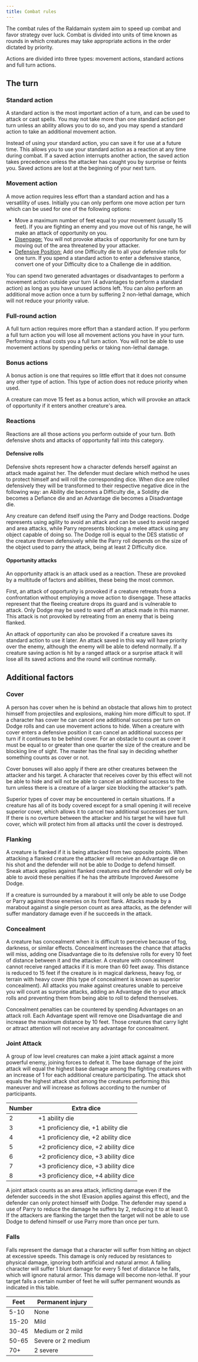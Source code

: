 ```yaml
---
title: Combat rules
---
```


The combat rules of the Raldamain system aim to speed up combat and favor strategy over luck. Combat is divided into units of time known as rounds in which creatures may take appropriate actions in the order dictated by priority. 

Actions are divided into three types: movement actions, standard actions and full turn actions.

## The turn

### Standard action

A standard action is the most important action of a turn, and can be used to attack or cast spells. You may not take more than one standard action per turn unless an ability allows you to do so, and you may spend a standard action to take an additional movement action. 

Instead of using your standard action, you can save it for use at a future time. This allows you to use your standard action as a reaction at any time during combat. If a saved action interrupts another action, the saved action takes precedence unless the attacker has caught you by surprise or feints you. Saved actions are lost at the beginning of your next turn.

### Movement action

A move action requires less effort than a standard action and has a versatility of uses. Initially you can only perform one move action per turn which can be used for one of the following options:

- Move a maximum number of feet equal to your movement (usually 15 feet). If you are fighting an enemy and you move out of his range, he will make an attack of opportunity on you.
- <u>Disengage:</u> You will not provoke attacks of opportunity for one turn by moving out of the area threatened by your attacker.
- <u>Defensive Position:</u> Add one Difficulty die to all your defensive rolls for one turn. If you spend a standard action to enter a defensive stance, convert one of your Difficulty dice to a Challenge die in addition.

You can spend two generated advantages or disadvantages to perform a movement action outside your turn (4 advantages to perform a standard action) as long as you have unused actions left. You can also perform an additional move action once a turn by suffering 2 non-lethal damage, which will not reduce your priority value.

### Full-round action

A full turn action requires more effort than a standard action. If you perform a full turn action you will lose all movement actions you have in your turn. Performing a ritual costs you a full turn action. You will not be able to use movement actions by spending perks or taking non-lethal damage.

### Bonus actions

A bonus action is one that requires so little effort that it does not consume any other type of action. This type of action does not reduce priority when used. 

A creature can move 15 feet as a bonus action, which will provoke an attack of opportunity if it enters another creature's area.

### Reactions

Reactions are all those actions you perform outside of your turn. Both defensive shots and attacks of opportunity fall into this category.

#### Defensive rolls

Defensive shots represent how a character defends herself against an attack made against her. The defender must declare which method he uses to protect himself and will roll the corresponding dice. When dice are rolled defensively they will be transformed to their respective negative dice in the following way: an Ability die becomes a Difficulty die, a Solidity die becomes a Defiance die and an Advantage die becomes a Disadvantage die.

Any creature can defend itself using the Parry and Dodge reactions. Dodge represents using agility to avoid an attack and can be used to avoid ranged and area attacks, while Parry represents blocking a melee attack using any object capable of doing so. The Dodge roll is equal to the DES statistic of the creature thrown defensively while the Parry roll depends on the size of the object used to parry the attack, being at least 2 Difficulty dice.

#### Opportunity attacks

An opportunity attack is an attack used as a reaction. These are provoked by a multitude of factors and abilities, these being the most common. 

First, an attack of opportunity is provoked if a creature retreats from a confrontation without employing a move action to disengage. These attacks represent that the fleeing creature drops its guard and is vulnerable to attack. Only Dodge may be used to ward off an attack made in this manner. This attack is not provoked by retreating from an enemy that is being flanked.

An attack of opportunity can also be provoked if a creature saves its standard action to use it later. An attack saved in this way will have priority over the enemy, although the enemy will be able to defend normally. If a creature saving action is hit by a ranged attack or a surprise attack it will lose all its saved actions and the round will continue normally.

## Additional factors

### Cover

A person has cover when he is behind an obstacle that allows him to protect himself from projectiles and explosions, making him more difficult to spot. If a character has cover he can cancel one additional success per turn on Dodge rolls and can use movement actions to hide. When a creature with cover enters a defensive position it can cancel an additional success per turn if it continues to be behind cover. For an obstacle to count as cover it must be equal to or greater than one quarter the size of the creature and be blocking line of sight. The master has the final say in deciding whether something counts as cover or not.

Cover bonuses will also apply if there are other creatures between the attacker and his target. A character that receives cover by this effect will not be able to hide and will not be able to cancel an additional success to the turn unless there is a creature of a larger size blocking the attacker's path.

Superior types of cover may be encountered in certain situations. If a creature has all of its body covered except for a small opening it will receive superior cover, which allows it to cancel two additional successes per turn. If there is no overture between the attacker and his target he will have full cover, which will protect him from all attacks until the cover is destroyed.

### Flanking

A creature is flanked if it is being attacked from two opposite points. When attacking a flanked creature the attacker will receive an Advantage die on his shot and the defender will not be able to Dodge to defend himself. Sneak attack applies against flanked creatures and the defender will only be able to avoid these penalties if he has the attribute Improved Awesome Dodge.

If a creature is surrounded by a marabout it will only be able to use Dodge or Parry against those enemies on its front flank. Attacks made by a marabout against a single person count as area attacks, as the defender will suffer mandatory damage even if he succeeds in the attack.

### Concealment

A creature has concealment when it is difficult to perceive because of fog, darkness, or similar effects. Concealment increases the chance that attacks will miss, adding one Disadvantage die to its defensive rolls for every 10 feet of distance between it and the attacker. A creature with concealment cannot receive ranged attacks if it is more than 60 feet away. This distance is reduced to 15 feet if the creature is in magical darkness, heavy fog, or terrain with heavy cover (this type of concealment is known as superior concealment). All attacks you make against creatures unable to perceive you will count as surprise attacks, adding an Advantage die to your attack rolls and preventing them from being able to roll to defend themselves.

Concealment penalties can be countered by spending Advantages on an attack roll. Each Advantage spent will remove one Disadvantage die and increase the maximum distance by 10 feet. Those creatures that carry light or attract attention will not receive any advantage for concealment.

### Joint Attack

A group of low level creatures can make a joint attack against a more powerful enemy, joining forces to defeat it. The base damage of the joint attack will equal the highest base damage among the fighting creatures with an increase of 1 for each additional creature participating. The attack shot equals the highest attack shot among the creatures performing this maneuver and will increase as follows according to the number of participants.

| Number | Extra dice                           |
| ------ | ------------------------------------ |
| 2      | +1 ability die                       |
| 3      | +1 proficiency die, +1 ability die   |
| 4      | +1 proficiency die, +2 ability dice  |
| 5      | +2 proficiency dice, +2 ability dice |
| 6      | +2 proficiency dice, +3 ability dice |
| 7      | +3 proficiency dice, +3 ability dice |
| 8      | +3 proficiency dice, +4 ability dice |

A joint attack counts as an area attack, inflicting damage even if the defender succeeds in the shot (Evasion applies against this effect), and the defender can only protect himself with Dodge. The defender may spend a use of Parry to reduce the damage he suffers by 2, reducing it to at least 0. If the attackers are flanking the target then the target will not be able to use Dodge to defend himself or use Parry more than once per turn. 

### Falls

Falls represent the damage that a character will suffer from hitting an object at excessive speeds. This damage is only reduced by resistances to physical damage, ignoring both artificial and natural armor. A falling character will suffer 1 blunt damage for every 5 feet of distance he falls, which will ignore natural armor. This damage will become non-lethal. If your target falls a certain number of feet he will suffer permanent wounds as indicated in this table.

| Feet  | Permanent injury   |
| ----- | ------------------ |
| 5-10  | None               |
| 15-20 | Mild               |
| 30-45 | Medium or 2 mild   |
| 50-65 | Severe or 2 medium |
| 70+   | 2 severe           |